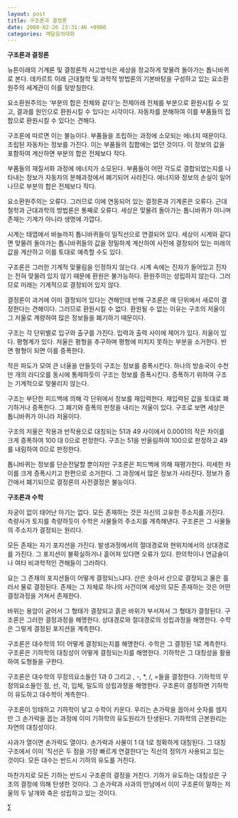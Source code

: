```yaml
---
layout: post
title: 구조론과 결정론
date: 2008-02-26 23:31:46 +0900
categories: 깨달음의대화
---
```

**구조론과 결정론**

뉴튼이래의 기계론 및 결정론적 사고방식은 세상을 정교하게 맞물려 돌아가는 톱니바퀴로 본다. 데카르트 이래 근대철학 및 과학적 방법론의 기본바탕을 구성하고 있는 요소환원주의 세계관이 이를 뒷받침한다. 

요소환원주의는 ‘부분의 합은 전체와 같다’는 전제아래 전체를 부분으로 환원시킬 수 있고, 결과를 원인으로 환원시킬 수 있다는 시각이다. 자동차를 분해하여 이를 부품들의 집합으로 환원시킬 수 있다는 견해다. 

구조론에 따르면 이는 불능이다. 부품들을 조립하는 과정에 소모되는 에너지 때문이다. 조립된 자동차는 정보를 가진다. 이는 부품들의 집합에는 없던 것이다. 이 정보의 값을 포함하여 계산하면 부분의 합은 전체보다 작다. 

부품들의 재질서화 과정에 에너지가 소모된다. 부품들이 어떤 각도로 결합되었는지를 나타내는 정보가 자동차의 분해과정에서 폐기되어 사라진다. 에너지와 정보의 손실이 일어나므로 부분의 합은 전체보다 작다. 

요소환원주의는 오류다. 그러므로 이에 연동되어 있는 결정론과 기계론은 오류다. 근대철학과 근대과학의 방법론은 통째로 오류다. 세상은 맞물려 돌아가는 톱니바퀴가 아니며 존재는 기계가 아니라 생명에 가깝다. 

시계는 태엽에서 바늘까지 톱니바퀴들이 일직선으로 연결되어 있다. 세상이 시계와 같다면 맞물려 돌아가는 톱니바퀴들의 값을 정밀하게 계산하여 사전에 결정되어 있는 미래의 값을 계산하고 이를 토대로 예측할 수도 있다. 

구조론은 그러한 기계적 맞물림을 인정하지 않는다. 시계 속에는 진자가 들어있고 진자는 전혀 맞물려 있지 않기 때문에 환원은 불가능하다. 환원주의는 성립하지 않는다. 그러므로 미래는 기계적으로 결정되어 있지 않다.

결정론이 과거에 이미 결정되어 있다는 견해인데 반해 구조론은 매 단위에서 새로이 결정한다는 견해이다. 그러므로 환원시킬 수 없다. 환원될 수 없는 이유는 구조의 저울이 그 저울로 계량하여 많은 정보들을 폐기하기 때문이다. 

구조는 각 단위별로 입구와 출구를 가진다. 입력과 출력 사이에 제어가 있다. 저울이 있다. 평형계가 있다. 저울은 평형을 추구하며 평형에 미치지 못하는 부분을 소거한다. 반면 평형이 되면 이를 증폭한다. 

작은 파도가 모여 큰 너울을 만들듯이 구조는 정보를 증폭시킨다. 하나의 방송국이 수천만 개의 라디오를 동시에 통제하듯이 구조는 정보를 증폭시킨다. 증폭하기 위하여 구조는 기계적으로 맞물리지 않는다. 

구조는 부단한 피드백에 의해 각 단위에서 정보를 재입력한다. 재입력된 값을 토대로 폐기하거나 증폭한다. 그 폐기와 증폭의 판정을 내리는 저울이 있다. 구조로 보면 세상은 톱니바퀴가 아니라 저울이다. 

구조의 저울은 작용과 반작용으로 대칭되는 51과 49 사이에서 0.0001의 작은 차이를 크게 증폭하여 100 대 0으로 판정한다. 구조는 51을 반올림하여 100으로 판정하고 49를 내림하여 0으로 판정한다. 

톱니바퀴는 정보를 단순전달할 뿐이지만 구조론은 피드백에 의해 재평가한다. 미세한 차이를 크게 증폭시키고 한편으로 소거한다. 그 과정에서 많은 정보가 사라진다. 정보가 중간에서 폐기되므로 결정론의 사전결정은 불능이다. 

**구조론과 수학**

자궁이 없이 태어난 아기는 없다. 모든 존재하는 것은 자신의 고유한 주소지를 가진다. 측량사가 토지를 측량하듯이 수학은 사물들의 주소지를 계측해낸다. 구조론은 그 사물들의 주소지가 결정되는 원리다.

모든 존재는 자기 포지션을 가진다. 발생과정에서의 절대경로와 현위치에서의 상대경로를 가진다. 그 포지션이 불확실하거나 흩어져 있다면 오류가 있다. 한의학이나 연금술이나 여타 비과학적인 견해들이 그러하다. 

요는 그 존재의 포지션들이 어떻게 결정되느냐다. 산은 솟아서 산으로 결정되고 물은 흘러서 물로 결정된다. 존재는 그 자체로 하나의 사건이며 세상의 모든 존재하는 것은 어떤 결정과정을 거쳐서 존재한다. 

바위는 용암이 굳어서 그 형태가 결정되고 흙은 바위가 부서져서 그 형태가 결정된다. 구조론은 그러한 결정과정을 해명한다. 상대경로와 절대경로의 성립과정을 해명한다. 수학은 그렇게 결정된 포지션을 계측한다. 

구조론은 대수학의 1이 어떻게 결정되는지를 해명한다. 수학은 그 결정된 1로 계측한다. 구조론은 기하학의 대칭성이 어떻게 결정되는지를 해명한다. 기하학은 그 대칭성을 활용하여 도형들을 구한다. 

구조론은 대수학의 무정의요소들인 1과 0 그리고 , -, *, /, =들을 결정한다. 기하학의 무정의요소들인 점, 선, 각, 입체, 밀도의 성립과정을 해명한다. 구조론이 결정하면 기하학이 유도하고 대수학이 계측한다. 

구조론이 잉태하고 기하학이 낳고 수학이 키운다. 우리는 손가락을 꼽아서 숫자를 셈지만 그 손가락을 꼽는 과정에 이미 기하학의 유도원리가 탄생된다. 기하학의 근본원리는 자연의 대칭성이다. 

사과가 열이면 손가락도 열이다. 손가락과 사물이 1 대 1로 정확하게 대칭된다. 그 대칭구조에서 이미 ‘직선은 두 점을 가장 빠르게 연결한다’는 직선의 정의가 사용되고 있는 것이다. 모든 대수는 반드시 기하의 유도를 거친다. 

마찬가지로 모든 기하는 반드시 구조론의 결정을 거친다. 기하가 유도하는 대칭성은 구조의 결정에 의해 탄생한 것이다. 그 손가락과 사과의 만남에서 이미 구조론이 말하는 저울의 두 날개와 축은 성립하고 있는 것이다. 



∑